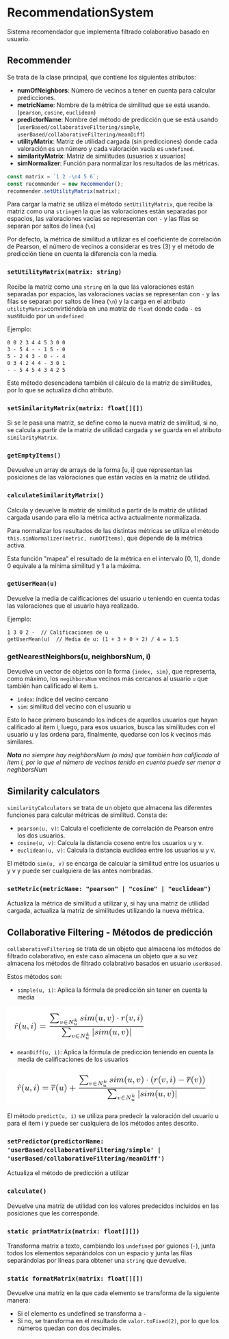 # RecommendationSystem
Sistema recomendador que implementa filtrado colaborativo basado en usuario.



## Recommender

Se trata de la clase principal, que contiene los siguientes atributos: 

* **numOfNeighbors**: Número de vecinos a tener en cuenta para calcular predicciones.
* **metricName**: Nombre de la métrica de similitud que se está usando. (`pearson`, `cosine`, `euclidean`)
* **predictorName**: Nombre del método de predicción que se está usando (`userBased/collaborativeFiltering/simple`, `userBased/collaborativeFiltering/meanDiff`)
* **utilityMatrix**: Matriz de utilidad cargada (sin predicciones) donde cada valoración es un número y cada valoración vacía es `undefined`.
* **similarityMatrix**: Matriz de similitudes (usuarios x usuarios)
* **simNormalizer**: Función para normalizar los resultados de las métricas.

```JavaScript
const matrix = `1 2 -\n4 5 6`;
const recommender = new Recommender();
recommender.setUtilityMatrix(matrix);
```

Para cargar la matriz se utiliza el método `setUtilityMatrix`, que recibe la matriz como una `string`en la que las valoraciones están separadas por espacios, las valoraciones vacías se representan con `-` y las filas se separan por saltos de línea (`\n`)

Por defecto, la métrica de similitud a utilizar es el coeficiente de correlación de Pearson, el número de vecinos a considerar es tres (3) y el método de predicción tiene en cuenta la diferencia con la media.


### `setUtilityMatrix(matrix: string)`
Recibe la matriz como una `string` en la que las valoraciones están separadas por espacios, las valoraciones vacías se representan con `-` y las filas se separan por saltos de línea (`\n`) y la carga en el atributo `utilityMatrix`convirtiéndola en una matriz de `float` donde cada `-` es sustituido por un `undefined`

Ejemplo:

```
0 0 2 3 4 4 5 3 0 0 
3 - 5 4 - - 1 5 - 0 
5 - 2 4 3 - 0 - - 4 
0 3 4 2 4 4 - 3 0 1 
- - 5 4 5 4 3 4 2 5 
```
Este método desencadena también el cálculo de la matriz de similitudes, por lo que se actualiza dicho atributo.


### `setSimilarityMatrix(matrix: float[][])`
Si se le pasa una matriz, se define como la nueva matriz de similitud, si no, se calcula a partir de la matriz de utilidad cargada y se guarda en el atributo `similarityMatrix`.



### `getEmptyItems()`
Devuelve un array de arrays de la forma [u, i] que representan las posiciones de las valoraciones que están vacías en la matriz de utilidad.

### `calculateSimilarityMatrix()`
Calcula y devuelve la matriz de similitud a partir de la matriz de utilidad cargada usando para ello la métrica activa actualmente normalizada.

Para normalizar los resultados de las  distintas métricas se utiliza el método `this.simNormalizer(metric, numOfItems)`, que depende de la métrica activa.

Esta función "mapea" el resultado de la métrica en el intervalo [0, 1], donde 0 equivale a la mínima similitud y 1 a la máxima.

### `getUserMean(u)`
Devuelve la media de calificaciones del usuario u teniendo en cuenta todas las valoraciones que el usuario haya realizado.

Ejemplo:

```
1 3 0 2 -  // Calificaciones de u
getUserMean(u)  // Media de u: (1 + 3 + 0 + 2) / 4 = 1.5
```

### getNearestNeighbors(u, neighborsNum, i)
Devuelve un vector de objetos con la forma `{index, sim}`, que representa, como máximo, los `negihborsNum` vecinos más cercanos al usuario `u` que también han calificado el ítem `i`.

* `index`: índice del vecino cercano
* `sim`: similitud del vecino con el usuario u


Esto lo hace primero buscando los índices de aquellos usuarios que hayan calificado al ítem i, luego, para esos usuarios, busca las similitudes con el usuario u y las ordena para, finalmente, quedarse con los k vecinos más similares. 



***Nota** no siempre hay neighborsNum (o más) que también han calificado al ítem i, por lo que el número de vecinos tenido en cuenta puede ser menor a neghborsNum*


## Similarity calculators
`similarityCalculators` se trata de un objeto que almacena las diferentes funciones para calcular métricas de similitud. Consta de:

* `pearson(u, v)`: Calcula el coeficiente de correlación de Pearson entre los dos usuarios.
* `cosine(u, v)`: Calcula la distancia coseno entre los usuarios u y v. 
* `euclidean(u, v)`: Calcula la distancia euclídea entre los usuarios u y v.

El método `sim(u, v)` se encarga de calcular la similitud entre los usuarios u y v y puede ser cualquiera de las antes nombradas.

### `setMetric(metricName: "pearson" | "cosine" | "euclidean")`
Actualiza la métrica de similitud a utilizar y, si hay una matriz de utilidad cargada, actualiza la matriz de similitudes utilizando la nueva métrica.


## Collaborative Filtering - Métodos de predicción
`collaborativeFiltering` se trata de un objeto que almacena los métodos de filtrado colaborativo, en este caso almacena un objeto que a su vez almacena los métodos de filtrado colabrativo basados en usuario `userBased`.

Estos métodos son:

* `simple(u, i)`: Aplica la fórmula de predicción sin tener en cuenta la media 

![](./docs/media/simple_formula.png)

+ `meanDiff(u, i)`: Aplica la fórmula de predicción teniendo en cuenta la media de calificaciones de los usuarios 

![](./docs/media/meandiff_formula.png)


El método `predict(u, i)` se utiliza para predecir la valoración del usuario u para el ítem i y puede ser cualquiera de los métodos antes descrito.

### `setPredictor(predictorName: 'userBased/collaborativeFiltering/simple' | 'userBased/collaborativeFiltering/meanDiff')`
Actualiza el método de predicción a utilizar


### `calculate()`
Devuelve una matriz de utilidad con los valores predecidos incluidos en las posiciones que les corresponde.


### `static printMatrix(matrix: float[][])`
Transforma matrix a texto, cambiando los `undefined` por guiones (`-`), junta todos los elementos separándolos con un espacio y junta las filas separándolas por líneas para obtener una `string` que devuelve.


### `static formatMatrix(matrix: float[][])`
Devuelve una matriz en la que cada elemento se transforma de la siguiente manera:
* Si el elemento es undefined se transforma a `-`
* Si no, se transforma en el resultado de `valor.toFixed(2)`, por lo que los números quedan con dos decimales.












